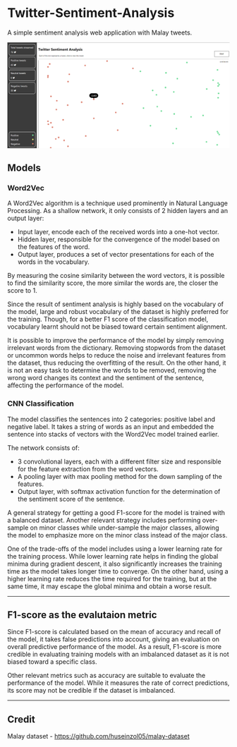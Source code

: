 # Twitter-Sentiment-Analysis

A simple sentiment analysis web application with Malay tweets.

![Application preview](https://github.com/Quart3z/Twitter-Sentiment-Analysis/blob/master/screenshot.png)

## Models
### Word2Vec
A Word2Vec algorithm is a technique used prominently in Natural Language Processing. As a shallow network, it only consists of 2 hidden layers and an output layer: 
- Input layer, encode each of the received words into a one-hot vector.
- Hidden layer, responsible for the convergence of the model based on the features of the word.
- Output layer, produces a set of vector presentations for each of the words in the vocabulary.

By measuring the cosine similarity between the word vectors, it is possible to find the similarity score, the more similar the words are, the closer the score to 1. 

Since the result of sentiment analysis is highly based on the vocabulary of the model, large and robust vocabulary of the dataset is highly preferred for the training. Though, for a better F1 score of the classification model, vocabulary learnt should not be biased toward certain sentiment alignment. 

It is possible to improve the performance of the model by simply removing irrelevant words from the dictionary. Removing stopwords from the dataset or uncommon words helps to reduce the noise and irrelevant features from the dataset, thus reducing the overfitting of the result. On the other hand, it is not an easy task to determine the words to be removed, removing the wrong word changes its context and the sentiment of the sentence, affecting the performance of the model.

### CNN Classification
The model classifies the sentences into 2 categories: positive label and negative label. It takes a string of words as an input and embedded the sentence into stacks of vectors with the Word2Vec model trained earlier. 

The network consists of:
- 3 convolutional layers, each with a different filter size and responsible for the feature extraction from the word vectors. 
- A pooling layer with max pooling method for the down sampling of the features.
- Output layer, with softmax activation function for the determination of the sentiment score of the sentence.

A general strategy for getting a good F1-score for the model is trained with a balanced dataset. Another relevant strategy includes performing over-sample on minor classes while under-sample the major classes, allowing the model to emphasize more on the minor class instead of the major class.

One of the trade-offs of the model includes using a lower learning rate for the training process. While lower learning rate helps in finding the global minima during gradient descent, it also significantly increases the training time as the model takes longer time to converge. On the other hand, using a higher learning rate reduces the time required for the training, but at the same time, it may escape the global minima and obtain a worse result.

---

## F1-score as the evalutaion metric
Since F1-score is calculated based on the mean of accuracy and recall of the model, it takes false predictions into account, giving an evaluation on overall predictive performance of the model. As a result, F1-score is more credible in evaluating training models with an imbalanced dataset as it is not biased toward a specific class.

Other relevant metrics such as accuracy are suitable to evaluate the performance of the model. While it measures the rate of correct predictions, its score may not be credible if the dataset is imbalanced. 

---

## Credit
Malay dataset - https://github.com/huseinzol05/malay-dataset

